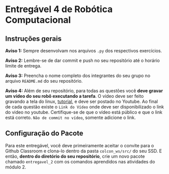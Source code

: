 # Entregável 4 de Robótica Computacional

## Instruções gerais

**Aviso 1:** Sempre desenvolvam nos arquivos `.py` dos respectivos exercícios.

**Aviso 2:** Lembre-se de dar commit e push no seu repositório até o horário limite de entrega.

**Aviso 3:** Preencha o nome completo dos integrantes do seu grupo no arquivo `README.md` do seu repositório.

**Aviso 4:** Além de seu repositório, para todas as questões você **deve gravar um vídeo do seu robô executando a tarefa**. O vídeo deve ser feito gravando a tela do linux, [tutorial](https://insper.github.io/robotica-computacional/aps/screen_record/), e deve ser postado no Youtube. Ao final de cada questão existe o `Link do Vídeo` onde deve ser disponibilizado o link do video no youtube. Certifique-se de que o vídeo está público e que o link está correto. `Não de commit no vídeo`, somente adicione o link.

## Configuração do Pacote

Para este entregável, você deve primeiramente aceitar o convite para o Github Classroom e clona-lo dentro da pasta `colcon_ws/src/` do seu SSD. E então, **dentro do diretório do seu repositório**, crie um novo pacote chamado `entregavel_2` com os comandos aprendidos nas atividades do módulo 2.

